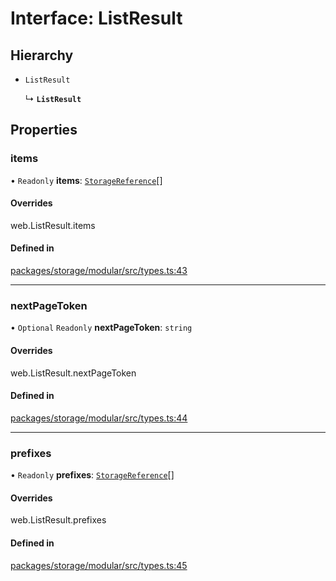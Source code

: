 # Interface: ListResult

## Hierarchy

- `ListResult`

  ↳ **`ListResult`**

## Properties

### items

• `Readonly` **items**: [`StorageReference`](/reference/storage/interfaces/storagereference.md)[]

#### Overrides

web.ListResult.items

#### Defined in

[packages/storage/modular/src/types.ts:43](https://github.com/invertase/react-native-firebase/blob/3eaa35e5/packages/storage/modular/src/types.ts#L43)

___

### nextPageToken

• `Optional` `Readonly` **nextPageToken**: `string`

#### Overrides

web.ListResult.nextPageToken

#### Defined in

[packages/storage/modular/src/types.ts:44](https://github.com/invertase/react-native-firebase/blob/3eaa35e5/packages/storage/modular/src/types.ts#L44)

___

### prefixes

• `Readonly` **prefixes**: [`StorageReference`](/reference/storage/interfaces/storagereference.md)[]

#### Overrides

web.ListResult.prefixes

#### Defined in

[packages/storage/modular/src/types.ts:45](https://github.com/invertase/react-native-firebase/blob/3eaa35e5/packages/storage/modular/src/types.ts#L45)
